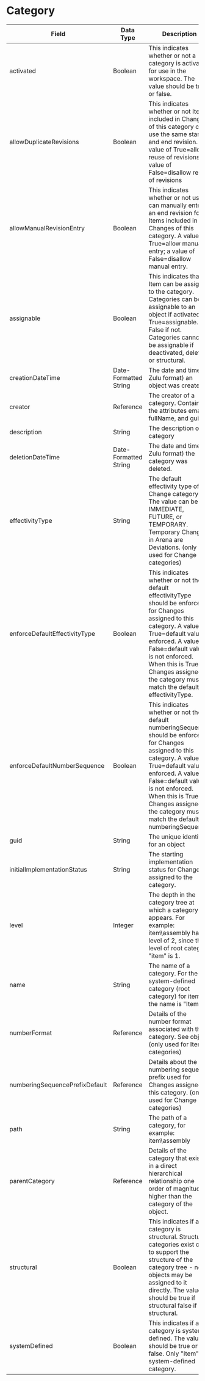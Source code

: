 # Category

| Field | Data Type | Description |
|  --- |  --- |  --- | 
| activated | Boolean | This indicates whether or not a category is activated for use in the workspace. The value should be true or false. |
| allowDuplicateRevisions | Boolean | This indicates whether or not Items included in Changes of this category can use the same start and end revision. A value of True=allow reuse of revisions; a value of False=disallow reuse of revisions |
| allowManualRevisionEntry | Boolean | This indicates whether or not users can manually enter an end revision for Items included in Changes of this category. A value of True=allow manual entry; a value of False=disallow manual entry. |
| assignable | Boolean | This indicates that an Item can be assigned to the category. Categories can be assignable to an object if activated. True=assignable. False if not. Categories cannot be assignable if deactivated, deleted, or structural. |
| creationDateTime | Date\-Formatted String | The date and time \(in Zulu format\) an object was created. |
| creator | Reference | The creator of a category. Contains the attributes email, fullName, and guid. |
| description | String | The description of a category |
| deletionDateTime | Date\-Formatted String | The date and time \(in Zulu format\) the category was deleted. |
| effectivityType | String | The default effectivity type of a Change category. The value can be IMMEDIATE, FUTURE, or TEMPORARY. Temporary Changes in Arena are Deviations. \(only used for Change categories\) |
| enforceDefaultEffectivityType | Boolean | This indicates whether or not the default effectivityType should be enforced for Changes assigned to this category. A value of True=default value is enforced. A value of False=default value is not enforced. When this is True, Changes assigned to the category must match the default effectivityType. |
| enforceDefaultNumberSequence | Boolean | This indicates whether or not the default numberingSequence should be enforced for Changes assigned to this category. A value of True=default value is enforced. A value of False=default value is not enforced. When this is True, Changes assigned to the category must match the default numberingSequence. |
| guid | String | The unique identifier for an object |
| initialImplementationStatus | String | The starting implementation status for Changes assigned to the category. |
| level | Integer | The depth in the category tree at which a category appears. For example: item\assembly has a level of 2, since the level of root category "item" is 1. |
| name | String | The name of a category. For the system\-defined category \(root category\) for item, the name is "Item". |
| numberFormat | Reference | Details of the number format associated with the category. See  object. \(only used for Item categories\) |
| numberingSequencePrefixDefault | Reference | Details about the numbering sequence prefix used for Changes assigned to this category. \(only used for Change categories\) |
| path | String | The path of a category, for example: item\assembly |
| parentCategory | Reference | Details of the category that exists in a direct hierarchical relationship one order of magnitude higher than the category of the object. |
| structural | Boolean | This indicates if a category is structural. Structural categories exist only to support the structure of the category tree \- no objects may be assigned to it directly. The value should be true if structural false if not structural. |
| systemDefined | Boolean | This indicates if a category is system\-defined. The value should be true or false. Only "Item" is a system\-defined category. |

